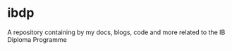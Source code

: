 # ibdp
A repository containing by my docs, blogs, code and more related to the IB Diploma Programme
